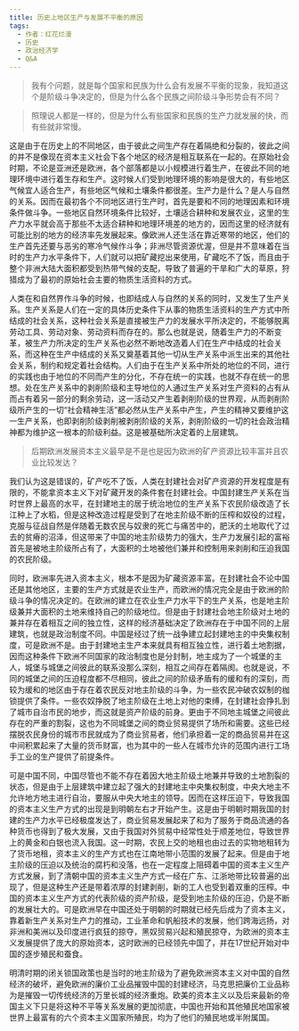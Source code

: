 ```yaml
---
title: 历史上地区生产与发展不平衡的原因
tags:
  - 作者：红花烂漫
  - 历史
  - 政治经济学
  - Q&A
---
```


> 我有个问题，就是每个国家和民族为什么会有发展不平衡的现象，我知道这个是阶级斗争决定的，但是为什么各个民族之间阶级斗争形势会有不同？


> 照理说人都是一样的，但是为什么有些国家和民族的生产力就发展的快，而有些就非常慢。



这是由于在历史上的不同地区，由于彼此之间生产存在着隔绝和分裂的，彼此之间的并不是像现在资本主义社会下各个地区的经济是相互联系在一起的。在原始社会时期，不论是亚洲还是欧洲，各个部落都是以小规模进行着生产，在彼此不同的地理环境中进行着生存和生产。这时候人们受到地理环境的影响是很大的，有些地区气候宜人适合生产，有些地区气候和土壤条件都很差。生产力是什么？是人与自然的关系。因而在最初各个不同地区进行生产时，首先是要和不同的地理因素和环境条件做斗争。一些地区自然环境条件比较好，土壤适合耕种和发展农业，这里的生产力水平就会高于那些不太适合耕种和地理环境差的地方的，因而这里的经济就有可能比别的地方的经济率先发展起来。像欧洲人还生活在靠近寒带的地区，他们的生产首先还要与恶劣的寒冷气候作斗争；非洲尽管资源优渥，但是并不意味着在当时的生产力水平条件下，人们就可以把矿藏挖出来使用，矿藏吃不了饭，而且由于整个非洲大陆大面积都受到热带气候的支配，导致了普遍的干旱和广大的草原，狩猎成为了最初的原始社会主要的物质生活资料的方式。


人类在和自然界作斗争的时候，也即结成人与自然的关系的同时，又发生了生产关系。生产关系是人们在一定的具体历史条件下从事的物质生活资料的生产方式中所结成的社会关系，这种社会关系是直接被生产力的发展水平所决定的，不能够脱离劳动工具、劳动对象、劳动资料而存在的。那么也就是说，随着生产力的不断变革，被生产力所决定的生产关系也必然不断地改造着人们在生产中结成的社会关系，而这种在生产中结成的关系又奠基着其他一切从生产关系中派生出来的其他社会关系，制约和规定着社会结构。人们由于在生产关系中所处的地位的不同，进行的实践也由于地位的不同而产生的分化，不存在统一的实践，也就不存在统一的思想。处在生产关系中的剥削阶级和主导地位的人通过生产关系对生产资料的占有从而占有着另一部分的剩余劳动，这一活动又产生着剥削阶级的世界观，从而剥削阶级所产生的一切“社会精神生活”都必然从生产关系中产生，产生的精神又要维护这一生产关系，也即剥削阶级剥削被剥削阶级的关系，剥削阶级的一切的社会政治精神都为维护这一根本的阶级利益。这是被基础所决定着的上层建筑。



> 后期欧洲发展资本主义最早是不是也是因为欧洲的矿产资源比较丰富并且农业比较发达？



我们认为这是错误的，矿产吃不了饭，人类在封建社会对矿产资源的开发程度是有限的，不能拿资本主义下对矿藏开发的条件套在封建社会。中国封建生产关系在当时世界上最高的水平，在封建地主的居于统治地位的生产关系下农民阶级改造了长江种上了水稻，但是这种改造过程是受到了在地主阶级不断的压榨和奴役的过程，克服与征战自然是伴随着无数农民与奴隶的死亡与痛苦中的，肥沃的土地取代了过去的贫瘠的沼泽，但这带来了中国的地主阶级势力的强大，生产力发展引起的富裕首先是被地主阶级所占有了，大面积的土地被他们兼并和控制用来剥削和压迫我国的农民阶级。


同时，欧洲率先进入资本主义，根本不是因为矿藏资源丰富。在封建社会不论中国还是其他地区，主要的生产方式就是农业生产，而欧洲的情况完全是由于欧洲的阶级斗争的情况决定的。在欧洲的建立在农业生产力水平下的生产关系，也是地主阶级兼并大面积的土地来维持自己的阶级地位。但是由于封建社会地主阶级对土地的兼并存在着相互之间的独立性，这样的经济基础决定了欧洲存在于中国不同的上层建筑，也就是政治制度不同。中国是经过了统一战争建立起封建地主的中央集权制度，可是欧洲不是。由于封建地主生产本来就具有相互独立性，进行着土地割据，因而这种条件下欧洲不同国家的政治制度也是分封制，地主成为了一个城堡的主人，城堡与城堡之间彼此的联系没那么深刻，相互之间存在着隔阂。也就是说，不同的城堡之间的压迫程度都不尽相同，彼此之间的阶级矛盾有的缓和有的深刻，而较为缓和的地区由于存在着农民反对地主阶级的斗争，为一些农民冲破农奴制的枷锁提供了条件。一些农奴挣脱了地主阶级在土地上对他的束缚，在封建社会挣扎到了城市自治市民的地步，而这就是资产阶级的前身。更由于不同地主城堡之间彼此存在的严重的割裂，这也为不同城堡之间的商业贸易提供了场所和需要。这些已经摆脱农民身份的城市市民就成为了商业贸易者，他们承担着一定的商品贸易并在这中间积累起来了大量的货币财富，也为其中的一些人在城市允许的范围内进行工场手工业的生产提供了前提条件。


可是中国不同，中国尽管也不能不存在着因大地主阶级土地兼并导致的土地割裂的状态，但是由于上层建筑中建立起了强大的封建地主中央集权制度，中央大地主不允许地方地主进行自治，要服从中央大地主的领导。因而在这样压迫下，导致我国的资本主义生产方式的出现是到明朝左右才开始产生。这是由于明朝时期我国的封建的生产力水平已经极度发达了，商业贸易发展起来了和为了服务于商品流通的各种货币也得到了极大发展，又由于我国对外贸易中经常性处于顺差地位，导致世界上的黄金和白银也流入我国。这一时期，农民上交的地租也由过去的实物地租转为了货币地租，资本主义的生产方式也在江南地带小范围的发展了起来。但是由于地主阶级的压迫以及统治的腐朽和没落，也在一定程度上阻碍着中国的资本主义生产方式发展，到了清朝中国的资本主义生产方式一经在广东、江浙地带比较普遍的出现了，但是这种生产还是带着浓厚的封建剥削，新的工人也受到着双重的压榨。中国的资本主义生产方式的代表阶级的资产阶级，是受到地主阶级的压迫，仍是不断的发展壮大的。可是欧洲早在中国还处于明朝的时期就已经先后成为了资本主义，靠着新生产关系对生产力的推动，工业革命和帆船技术的发展，他们跨海远扬，对非洲和美洲以及印度进行疯狂的掠夺，黑奴贸易兴起和殖民掠夺，为欧洲的资本主义发展提供了庞大的原始资本，这时欧洲的已经领先中国了，并在17世纪开始对中国的逐步殖民和蚕食。


明清时期的闭关锁国政策也是当时的地主阶级为了避免欧洲资本主义对中国的自然经济的破坏，避免欧洲的廉价工业品摧毁中国的封建经济，马克思把廉价工业品称为是摧毁一切传统经济的万里长城的经济重炮。欧美的资本主义以及后来最新的帝国主义下只是将这种不平等关系发展的更加彻底，中国也开始和其他殖民地国家被世界上最富有的六个资本主义国家所殖民，均为了他们的殖民地或半附属国。